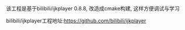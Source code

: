 该工程是基于bilibili/ijkplayer 0.8.8, 改造成cmake构建, 这样方便调试与学习

bilibili/ijkplayer工程地址:https://github.com/bilibili/ijkplayer

